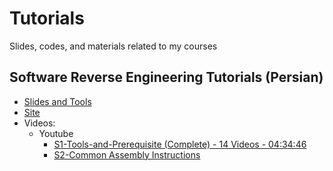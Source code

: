 # Tutorials
Slides, codes, and materials related to my courses


## Software Reverse Engineering Tutorials (Persian)
- [Slides and Tools](https://github.com/onhexgroup/Tutorials/tree/main/Software-Reverse-Engineering-Tutorials)
- [Site](https://onhexgroup.ir/software-reverse-engineering-tutorials)
- Videos:
  - Youtube
    - [S1-Tools-and-Prerequisite (Complete) - 14 Videos - 04:34:46](https://www.youtube.com/playlist?list=PLuoKBCfw80oKpVh6_f05dn-yo2MpDAs1W)
    - [S2-Common Assembly Instructions](https://www.youtube.com/playlist?list=PLuoKBCfw80oKv0im_TMIgyayQADSlmCYc)
